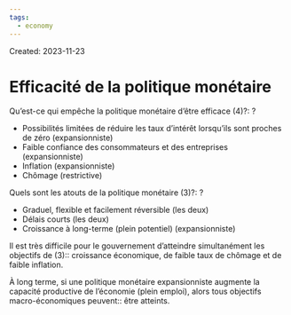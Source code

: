 ```yaml
---
tags:
  - economy
---
```

Created: 2023-11-23

# Efficacité de la politique monétaire

Qu’est-ce qui empêche la politique monétaire d’être efficace (4)?:
?
- Possibilités limitées de réduire les taux d’intérêt lorsqu’ils sont proches de zéro (expansionniste)
- Faible confiance des consommateurs et des entreprises (expansionniste)
- Inflation (expansionniste)
- Chômage (restrictive)
<!--SR:!2024-01-24,28,210-->

Quels sont les atouts de la politique monétaire (3)?:
?
- Graduel, flexible et facilement réversible (les deux)
- Délais courts (les deux)
- Croissance à long-terme (plein potentiel) (expansionniste)
<!--SR:!2024-01-21,6,130-->

Il est très difficile pour le gouvernement d’atteindre simultanément les objectifs de (3):: croissance économique, de faible taux de chômage et de faible inflation.
<!--SR:!2024-02-04,35,210-->

À long terme, si une politique monétaire expansionniste augmente la  capacité productive de l’économie (plein emploi), alors tous objectifs macro-économiques peuvent:: être atteints.
<!--SR:!2024-02-03,40,250-->